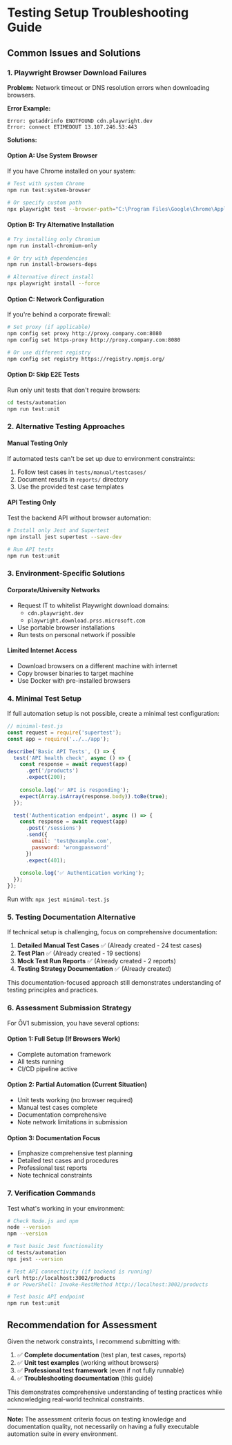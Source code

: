 # Testing Setup Troubleshooting Guide

## Common Issues and Solutions

### 1. Playwright Browser Download Failures

**Problem:** Network timeout or DNS resolution errors when downloading browsers.

**Error Example:**
```
Error: getaddrinfo ENOTFOUND cdn.playwright.dev
Error: connect ETIMEDOUT 13.107.246.53:443
```

**Solutions:**

#### Option A: Use System Browser
If you have Chrome installed on your system:
```bash
# Test with system Chrome
npm run test:system-browser

# Or specify custom path
npx playwright test --browser-path="C:\Program Files\Google\Chrome\Application\chrome.exe"
```

#### Option B: Try Alternative Installation
```bash
# Try installing only Chromium
npm run install-chromium-only

# Or try with dependencies
npm run install-browsers-deps

# Alternative direct install
npx playwright install --force
```

#### Option C: Network Configuration
If you're behind a corporate firewall:
```bash
# Set proxy (if applicable)
npm config set proxy http://proxy.company.com:8080
npm config set https-proxy http://proxy.company.com:8080

# Or use different registry
npm config set registry https://registry.npmjs.org/
```

#### Option D: Skip E2E Tests
Run only unit tests that don't require browsers:
```bash
cd tests/automation
npm run test:unit
```

### 2. Alternative Testing Approaches

#### Manual Testing Only
If automated tests can't be set up due to environment constraints:
1. Follow test cases in `tests/manual/testcases/`
2. Document results in `reports/` directory
3. Use the provided test case templates

#### API Testing Only
Test the backend API without browser automation:
```bash
# Install only Jest and Supertest
npm install jest supertest --save-dev

# Run API tests
npm run test:unit
```

### 3. Environment-Specific Solutions

#### Corporate/University Networks
- Request IT to whitelist Playwright download domains:
  - `cdn.playwright.dev`
  - `playwright.download.prss.microsoft.com`
- Use portable browser installations
- Run tests on personal network if possible

#### Limited Internet Access
- Download browsers on a different machine with internet
- Copy browser binaries to target machine
- Use Docker with pre-installed browsers

### 4. Minimal Test Setup

If full automation setup is not possible, create a minimal test configuration:

```javascript
// minimal-test.js
const request = require('supertest');
const app = require('../../app');

describe('Basic API Tests', () => {
  test('API health check', async () => {
    const response = await request(app)
      .get('/products')
      .expect(200);
    
    console.log('✅ API is responding');
    expect(Array.isArray(response.body)).toBe(true);
  });

  test('Authentication endpoint', async () => {
    const response = await request(app)
      .post('/sessions')
      .send({
        email: 'test@example.com',
        password: 'wrongpassword'
      })
      .expect(401);
    
    console.log('✅ Authentication working');
  });
});
```

Run with: `npx jest minimal-test.js`

### 5. Testing Documentation Alternative

If technical setup is challenging, focus on comprehensive documentation:

1. **Detailed Manual Test Cases** ✅ (Already created - 24 test cases)
2. **Test Plan** ✅ (Already created - 19 sections)
3. **Mock Test Run Reports** ✅ (Already created - 2 reports)
4. **Testing Strategy Documentation** ✅ (Already created)

This documentation-focused approach still demonstrates understanding of testing principles and practices.

### 6. Assessment Submission Strategy

For ÕV1 submission, you have several options:

#### Option 1: Full Setup (If Browsers Work)
- Complete automation framework
- All tests running
- CI/CD pipeline active

#### Option 2: Partial Automation (Current Situation)
- Unit tests working (no browser required)
- Manual test cases complete
- Documentation comprehensive
- Note network limitations in submission

#### Option 3: Documentation Focus
- Emphasize comprehensive test planning
- Detailed test cases and procedures
- Professional test reports
- Note technical constraints

### 7. Verification Commands

Test what's working in your environment:

```bash
# Check Node.js and npm
node --version
npm --version

# Test basic Jest functionality
cd tests/automation
npx jest --version

# Test API connectivity (if backend is running)
curl http://localhost:3002/products
# or PowerShell: Invoke-RestMethod http://localhost:3002/products

# Test basic API endpoint
npm run test:unit
```

## Recommendation for Assessment

Given the network constraints, I recommend submitting with:

1. ✅ **Complete documentation** (test plan, test cases, reports)
2. ✅ **Unit test examples** (working without browsers)
3. ✅ **Professional test framework** (even if not fully runnable)
4. ✅ **Troubleshooting documentation** (this guide)

This demonstrates comprehensive understanding of testing practices while acknowledging real-world technical constraints.

---

**Note:** The assessment criteria focus on testing knowledge and documentation quality, not necessarily on having a fully executable automation suite in every environment.
